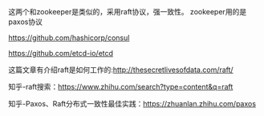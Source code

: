这两个和zookeeper是类似的，采用raft协议，强一致性。 zookeeper用的是paxos协议

https://github.com/hashicorp/consul

https://github.com/etcd-io/etcd

这篇文章有介绍raft是如何工作的:http://thesecretlivesofdata.com/raft/ 


知乎-raft搜索：https://www.zhihu.com/search?type=content&q=raft

知乎-Paxos、Raft分布式一致性最佳实践：https://zhuanlan.zhihu.com/paxos

